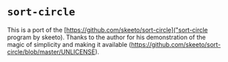 # `sort-circle`

This is a port of the [https://github.com/skeeto/sort-circle]("sort-circle program by skeeto).
Thanks to the author for his demonstration of the magic of simplicity and making it available
(https://github.com/skeeto/sort-circle/blob/master/UNLICENSE).
